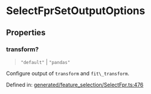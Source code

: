 # SelectFprSetOutputOptions

## Properties

### transform?

> `"default"` \| `"pandas"`

Configure output of `transform` and `fit\_transform`.

Defined in:  [generated/feature\_selection/SelectFpr.ts:476](https://github.com/transitive-bullshit/scikit-learn-ts/blob/b59c1ff/packages/sklearn/src/generated/feature_selection/SelectFpr.ts#L476)
